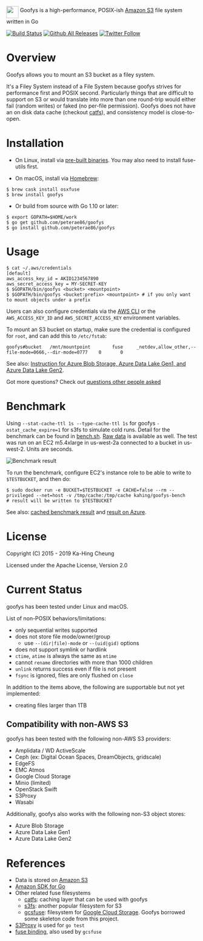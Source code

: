 <img src="doc/goofys.png" height="32" width="32" align="middle" /> Goofys is a high-performance, POSIX-ish [Amazon S3](https://aws.amazon.com/s3/) file system written in Go

[![Build Status](https://travis-ci.org/kahing/goofys.svg?branch=master)](https://travis-ci.org/kahing/goofys)
[![Github All Releases](https://img.shields.io/github/downloads/kahing/goofys/total.svg)](https://github.com/peterae86/goofys/releases/)
[![Twitter Follow](https://img.shields.io/twitter/follow/s3goofys.svg?style=social&label=Follow)](https://twitter.com/s3goofys)

# Overview

Goofys allows you to mount an S3 bucket as a filey system.

It's a Filey System instead of a File System because goofys strives
for performance first and POSIX second. Particularly things that are
difficult to support on S3 or would translate into more than one
round-trip would either fail (random writes) or faked (no per-file
permission). Goofys does not have an on disk data cache (checkout
[catfs](https://github.com/kahing/catfs)), and consistency model is
close-to-open.

# Installation

* On Linux, install via [pre-built binaries](https://github.com/peterae86/goofys/releases/latest/download/goofys). You may also need to install fuse-utils first.

* On macOS, install via [Homebrew](https://brew.sh/):

```ShellSession
$ brew cask install osxfuse
$ brew install goofys
```

* Or build from source with Go 1.10 or later:

```ShellSession
$ export GOPATH=$HOME/work
$ go get github.com/peterae86/goofys
$ go install github.com/peterae86/goofys
```

# Usage

```ShellSession
$ cat ~/.aws/credentials
[default]
aws_access_key_id = AKID1234567890
aws_secret_access_key = MY-SECRET-KEY
$ $GOPATH/bin/goofys <bucket> <mountpoint>
$ $GOPATH/bin/goofys <bucket:prefix> <mountpoint> # if you only want to mount objects under a prefix
```

Users can also configure credentials via the
[AWS CLI](https://docs.aws.amazon.com/cli/latest/userguide/cli-chap-getting-started.html)
or the `AWS_ACCESS_KEY_ID` and `AWS_SECRET_ACCESS_KEY` environment variables.

To mount an S3 bucket on startup, make sure the credential is
configured for `root`, and can add this to `/etc/fstab`:

```
goofys#bucket   /mnt/mountpoint        fuse     _netdev,allow_other,--file-mode=0666,--dir-mode=0777    0       0
```

See also: [Instruction for Azure Blob Storage, Azure Data Lake Gen1, and Azure Data Lake Gen2](https://github.com/peterae86/goofys/blob/master/README-azure.md).

Got more questions? Check out [questions other people asked](https://github.com/peterae86/goofys/issues?utf8=%E2%9C%93&q=is%3Aissue%20label%3Aquestion%20)

# Benchmark

Using `--stat-cache-ttl 1s --type-cache-ttl 1s` for goofys
`-ostat_cache_expire=1` for s3fs to simulate cold runs. Detail for the
benchmark can be found in
[bench.sh](https://github.com/peterae86/goofys/blob/master/bench/bench.sh). [Raw data](https://github.com/peterae86/goofys/blob/master/bench/)
is available as well. The test was run on an EC2 m5.4xlarge in us-west-2a
connected to a bucket in us-west-2. Units are seconds.

![Benchmark result](/bench/bench.png?raw=true "Benchmark")

To run the benchmark, configure EC2's instance role to be able to write to `$TESTBUCKET`, and then do:
```ShellSession
$ sudo docker run -e BUCKET=$TESTBUCKET -e CACHE=false --rm --privileged --net=host -v /tmp/cache:/tmp/cache kahing/goofys-bench
# result will be written to $TESTBUCKET
```

See also: [cached benchmark result](https://github.com/peterae86/goofys/blob/master/bench/cache/README.md) and [result on Azure](https://github.com/peterae86/goofys/blob/master/bench/azure/README.md).

# License

Copyright (C) 2015 - 2019 Ka-Hing Cheung

Licensed under the Apache License, Version 2.0

# Current Status

goofys has been tested under Linux and macOS.

List of non-POSIX behaviors/limitations:
  * only sequential writes supported
  * does not store file mode/owner/group
    * use `--(dir|file)-mode` or `--(uid|gid)` options
  * does not support symlink or hardlink
  * `ctime`, `atime` is always the same as `mtime`
  * cannot `rename` directories with more than 1000 children
  * `unlink` returns success even if file is not present
  * `fsync` is ignored, files are only flushed on `close`

In addition to the items above, the following are supportable but not yet implemented:
  * creating files larger than 1TB

## Compatibility with non-AWS S3

goofys has been tested with the following non-AWS S3 providers:

* Amplidata / WD ActiveScale
* Ceph (ex: Digital Ocean Spaces, DreamObjects, gridscale)
* EdgeFS
* EMC Atmos
* Google Cloud Storage
* Minio (limited)
* OpenStack Swift
* S3Proxy
* Wasabi

Additionally, goofys also works with the following non-S3 object stores:

* Azure Blob Storage
* Azure Data Lake Gen1
* Azure Data Lake Gen2

# References

  * Data is stored on [Amazon S3](https://aws.amazon.com/s3/)
  * [Amazon SDK for Go](https://github.com/aws/aws-sdk-go)
  * Other related fuse filesystems
    * [catfs](https://github.com/kahing/catfs): caching layer that can be used with goofys
    * [s3fs](https://github.com/s3fs-fuse/s3fs-fuse): another popular filesystem for S3
    * [gcsfuse](https://github.com/googlecloudplatform/gcsfuse):
      filesystem for
      [Google Cloud Storage](https://cloud.google.com/storage/). Goofys
      borrowed some skeleton code from this project.
  * [S3Proxy](https://github.com/andrewgaul/s3proxy) is used for `go test`
  * [fuse binding](https://github.com/jacobsa/fuse), also used by `gcsfuse`
